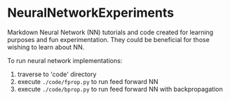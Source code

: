 NeuralNetworkExperiments
======================

Markdown Neural Network (NN) tutorials and code created for learning purposes and fun experimentation.  They could be beneficial for those wishing to learn about NN.

To run neural network implementations:
1. traverse to 'code' directory
2. execute `./code/fprop.py` to run feed forward NN
3. execute `./code/bprop.py` to run feed forward NN with backpropagation
